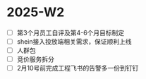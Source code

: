 # 2025-W2
- [ ] 第3个月员工自评及第4-6个月目标制定
- [ ] shein接入投放端相关需求，保证顺利上线
- [ ] 人群包
- [ ] 竞价服务拆分
- [ ] 2月10号前完成工程飞书的告警多一份到钉钉